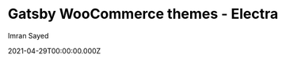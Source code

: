 ---
title: Gatsby WooCommerce themes - Electra
github: https://github.com/imranhsayed/gatsby-woocommerce-themes
demo: https://gatsby-woocommerce-theme.netlify.app/
license: MIT
author: Imran Sayed
author_link: ''
author_twitter: imranhsayed
date: 2021-04-29T00:00:00.000Z
ssg:
  - Gatsby
cms:
  - NetlifyCMS
css: null
category:
  - Ecommerce
description: A Gatsby Theme for WooCommerce E-commerce site Gatsby WooCommerce WordPress.
draft: true
publish_date: '2020-07-10T12:48:04Z'
update_date: '2022-05-31T07:05:36Z'
github_star: 548
github_fork: 294
---